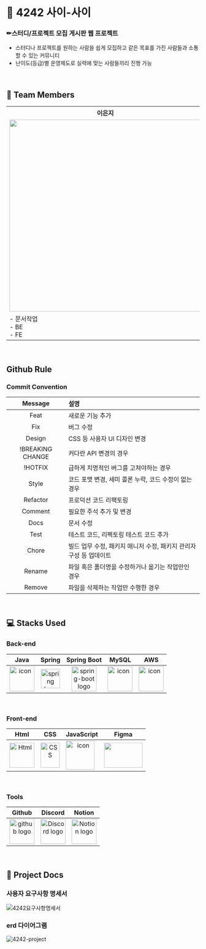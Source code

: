 # 💌 4242 사이-사이
### ✏스터디/프로젝트 모집 게시판 웹 프로젝트
- 스터디나 프로젝트를 원하는 사람을 쉽게 모집하고 같은 목표를 가진 사람들과 소통할 수 있는 커뮤니티
- 난이도(등급)별 운영제도로 실력에 맞는 사람들끼리 진행 가능
</br>

## 💫 Team Members

<table>
    <tr>
        <th>이은지</th>
        <th>이주원</th>
        <th>이현진</th>
        <th>이하영</th>
    </tr>
    <tr>
        <td>
		<img src="https://github.com/OreumiTeam4242/4242/assets/82970714/ba863461-efc1-4198-8b68-187de0fb0810" width="500px">
	</td>
        <td>
		<img src="https://github.com/OreumiTeam4242/4242/assets/82970714/5ddf563d-d46a-458b-b295-962e00c3959a" width="500px">
	</td>
        <td>
		<img src="https://github.com/OreumiTeam4242/4242/assets/82970714/cf7e1b69-b1a7-4826-98de-c458d7cfa75e" width="500px">
	</td>
        <td>
	        <img src="https://github.com/OreumiTeam4242/4242/assets/82970714/fa53b2a5-5f54-48e6-838c-6abf88895a66" width="500px">
        </td>
    </tr>
    <tr>
	<td>
	    - 문서작업<br>
      - BE<br>
      - FE
        </td>
        <td>
	    - 문서작업<br>
      - BE<br>
      - FE
        </td>
        <td>
	    - 문서작업<br>
      - BE<br>
      - FE
        </td>
        <td>
	    - 문서작업<br>
      - BE<br>
      - FE
        </td>
    </tr>
</table>
</br>

## Github Rule

### Commit Convention

|  Message   | 설명                                                  |
| :--------: | :---------------------------------------------------- |
|Feat|새로운 기능 추가|
|Fix|버그 수정|
|Design|CSS 등 사용자 UI 디자인 변경|
|!BREAKING CHANGE|커다란 API 변경의 경우|
|!HOTFIX|급하게 치명적인 버그를 고쳐야하는 경우|
|Style|코드 포맷 변경, 세미 콜론 누락, 코드 수정이 없는 경우|
|Refactor|프로덕션 코드 리팩토링|
|Comment|필요한 주석 추가 및 변경|
|Docs|문서 수정|
|Test|테스트 코드, 리펙토링 테스트 코드 추가|
|Chore|빌드 업무 수정, 패키지 매니저 수정, 패키지 관리자 구성 등 업데이트|
|Rename|파일 혹은 폴더명을 수정하거나 옮기는 작업만인 경우|
|Remove|파일을 삭제하는 작업만 수행한 경우|
</br>

## 💻 Stacks Used
### Back-end
|   Java   |   Spring   |   Spring Boot   |   MySQL   |   AWS   |
| :----------------------------------------------------------: | :----------------------------------------------------------: | :----------------------------------------------------------: | :----------------------------------------------------------: | :----------------------------------------------------------: |
| <div style="display: flex; align-items: flex-start;"><img src="https://techstack-generator.vercel.app/java-icon.svg" alt="icon" width="65" height="65" /></div> | <img alt="spring logo" src="https://www.vectorlogo.zone/logos/springio/springio-icon.svg" height="50" width="50" > | <img alt="spring-boot logo" src="https://t1.daumcdn.net/cfile/tistory/27034D4F58E660F616" width="65" height="65" > | <div style="display: flex; align-items: flex-start;"><img src="https://techstack-generator.vercel.app/mysql-icon.svg" alt="icon" width="65" height="65" /></div> | <div style="display: flex; align-items: flex-start;"><img src="https://techstack-generator.vercel.app/aws-icon.svg" alt="icon" width="65" height="65" /></div> |

</br>

### Front-end
|     Html     |     CSS     |     JavaScript     |     Figma     |  
| :----------------------------------------------------------: | :----------------------------------------------------------: | :----------------------------------------------------------: | :----------------------------------------------------------: | 
| <img alt="Html" src ="https://upload.wikimedia.org/wikipedia/commons/thumb/6/61/HTML5_logo_and_wordmark.svg/440px-HTML5_logo_and_wordmark.svg.png" width="65" height="65" /> | <div style="display: flex; align-items: flex-start;"><img src="https://user-images.githubusercontent.com/111227745/210204643-4c3d065c-59ec-481d-ac13-cea795730835.png" alt="CSS" width="50" height="65" /></div> | <div style="display: flex; align-items: flex-start;"><img src="https://techstack-generator.vercel.app/js-icon.svg" alt="icon" width="75" height="75" /></div> | <div style="display: flex; align-items: flex-start;"><img src="https://www.vectorlogo.zone/logos/figma/figma-icon.svg" width="100" height="65"/></div>  |

</br>

### Tools
| Github | Discord | Notion | 
| :--------: | :--------: | :------: |
| <img alt="github logo" src="https://techstack-generator.vercel.app/github-icon.svg" width="65" height="65"> | <img alt="Discord logo" src="https://assets-global.website-files.com/6257adef93867e50d84d30e2/62595384e89d1d54d704ece7_3437c10597c1526c3dbd98c737c2bcae.svg" height="65" width="65"> | <img alt="Notion logo" src="https://www.notion.so/cdn-cgi/image/format=auto,width=640,quality=100/front-static/shared/icons/notion-app-icon-3d.png" height="65" width="65"> |

</br>

## 📄 Project Docs
### 사용자 요구사항 명세서
![4242요구사항명세서](https://github.com/OreumiTeam4242/4242/assets/94281256/05097210-002f-4817-b3ef-6c43de1b58f5)
</br>
### erd 다이어그램
![4242-project](https://github.com/OreumiTeam4242/4242/assets/94281256/15da44ae-4cbf-4345-b886-1630c5081f95)
